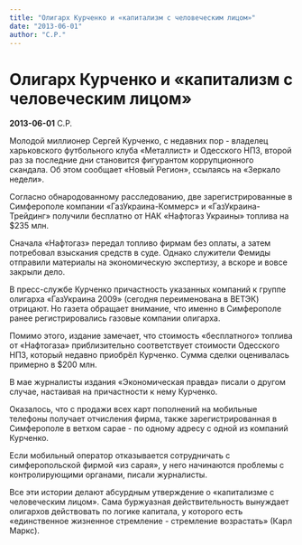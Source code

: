 ```yaml
---
title: "Олигарх Курченко и «капитализм с человеческим лицом»"
date: "2013-06-01"
author: "С.Р."
---
```


# Олигарх Курченко и «капитализм с человеческим лицом»

**2013-06-01** С.Р.

Молодой миллионер Сергей Курченко, с недавних пор - владелец харьковского футбольного клуба «Металлист» и Одесского НПЗ, второй раз за последние дни становится фигурантом коррупционного скандала. Об этом сообщает «Новый Регион», ссылаясь на «Зеркало недели».

Согласно обнародованному расследованию, две зарегистрированные в Симферополе компании «ГазУкраина-Коммерс» и «ГазУкраина-Трейдинг» получили бесплатно от НАК «Нафтогаз Украины» топлива на $235 млн.

Сначала «Нафтогаз» передал топливо фирмам без оплаты, а затем потребовал взыскания средств в суде. Однако служители Фемиды отправили материалы на экономическую экспертизу, а вскоре и вовсе закрыли дело.

В пресс-службе Курченко причастность указанных компаний к группе олигарха «ГазУкраина 2009» (сегодня переименована в ВЕТЭК) отрицают. Но газета обращает внимание, что именно в Симферополе ранее регистрировались газовые компании олигарха.

Помимо этого, издание замечает, что стоимость «бесплатного» топлива от «Нафтогаза» приблизительно соответствует стоимости Одесского НПЗ, который недавно приобрёл Курченко. Сумма сделки оценивалась примерно в $200 млн.

В мае журналисты издания «Экономическая правда» писали о другом случае, настаивая на причастности к нему Курченко.

Оказалось, что с продажи всех карт пополнений на мобильные телефоны получает отчисления фирма, также зарегистрированная в Симферополе в ветхом сарае - по одному адресу с одной из компаний Курченко.

Если мобильный оператор отказывается сотрудничать с симферопольской фирмой «из сарая», у него начинаются проблемы с контролирующими органами, писали журналисты.

Все эти истории делают абсурдным утверждение о «капитализме с человеческим лицом». Сама буржуазная действительность вынуждает олигархов действовать по логике капитала, у которого есть «единственное жизненное стремление - стремление возрастать» (Карл Маркс).